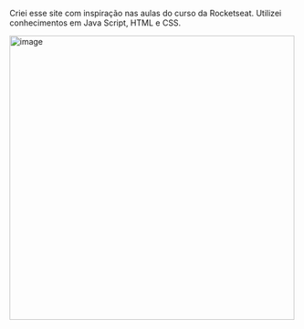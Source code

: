Criei esse site com inspiração nas aulas do curso da Rocketseat. Utilizei conhecimentos em Java Script, HTML e CSS.

<img width="499" alt="image" src="https://github.com/augustogmc/Projeto_devlinks/assets/123521417/06007237-2b3f-4b0d-a59e-e4746c115fc3">
